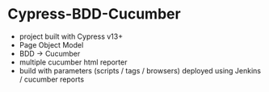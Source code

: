 # Cypress-BDD-Cucumber

- project built with Cypress v13+
- Page Object Model
- BDD -> Cucumber
- multiple cucumber html reporter
- build with parameters (scripts / tags / browsers) deployed using Jenkins / cucumber reports
